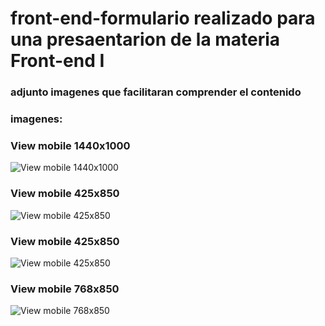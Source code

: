 # front-end-formulario realizado para una presaentarion de la materia Front-end I

### adjunto imagenes que facilitaran comprender el contenido

### imagenes:


### View mobile 1440x1000
![View mobile 1440x1000](https://github.com/adrianpuche12/front-end-formulario/blob/master/root/img/View-mobile-1440x1000.png)

### View mobile 425x850
![View mobile 425x850](https://github.com/adrianpuche12/front-end-formulario/blob/master/root/img/View-mobile-425x850-1.png)

### View mobile 425x850
![View mobile 425x850](https://github.com/adrianpuche12/front-end-formulario/blob/master/root/img/View-mobile-425x850.png)

### View mobile 768x850
![View mobile 768x850](https://github.com/adrianpuche12/front-end-formulario/blob/master/root/img/View-mobile-768x850.png)

